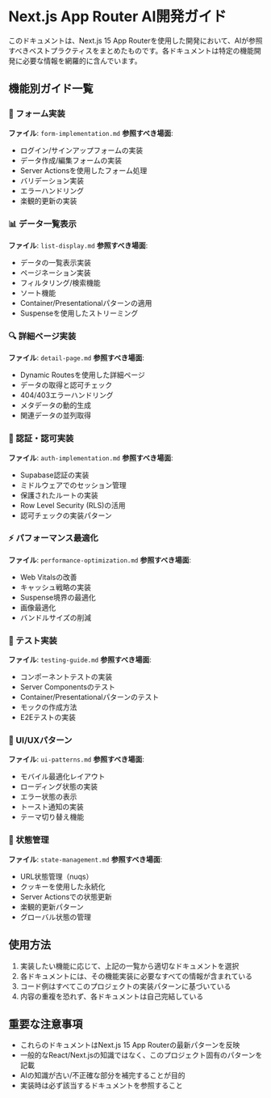# Next.js App Router AI開発ガイド

このドキュメントは、Next.js 15 App Routerを使用した開発において、AIが参照すべきベストプラクティスをまとめたものです。各ドキュメントは特定の機能開発に必要な情報を網羅的に含んでいます。

## 機能別ガイド一覧

### 📝 フォーム実装
**ファイル**: `form-implementation.md`
**参照すべき場面**:
- ログイン/サインアップフォームの実装
- データ作成/編集フォームの実装
- Server Actionsを使用したフォーム処理
- バリデーション実装
- エラーハンドリング
- 楽観的更新の実装

### 📊 データ一覧表示
**ファイル**: `list-display.md`
**参照すべき場面**:
- データの一覧表示実装
- ページネーション実装
- フィルタリング/検索機能
- ソート機能
- Container/Presentationalパターンの適用
- Suspenseを使用したストリーミング

### 🔍 詳細ページ実装
**ファイル**: `detail-page.md`
**参照すべき場面**:
- Dynamic Routesを使用した詳細ページ
- データの取得と認可チェック
- 404/403エラーハンドリング
- メタデータの動的生成
- 関連データの並列取得

### 🔐 認証・認可実装
**ファイル**: `auth-implementation.md`
**参照すべき場面**:
- Supabase認証の実装
- ミドルウェアでのセッション管理
- 保護されたルートの実装
- Row Level Security (RLS)の活用
- 認可チェックの実装パターン

### ⚡ パフォーマンス最適化
**ファイル**: `performance-optimization.md`
**参照すべき場面**:
- Web Vitalsの改善
- キャッシュ戦略の実装
- Suspense境界の最適化
- 画像最適化
- バンドルサイズの削減

### 🧪 テスト実装
**ファイル**: `testing-guide.md`
**参照すべき場面**:
- コンポーネントテストの実装
- Server Componentsのテスト
- Container/Presentationalパターンのテスト
- モックの作成方法
- E2Eテストの実装

### 🎨 UI/UXパターン
**ファイル**: `ui-patterns.md`
**参照すべき場面**:
- モバイル最適化レイアウト
- ローディング状態の実装
- エラー状態の表示
- トースト通知の実装
- テーマ切り替え機能

### 🔄 状態管理
**ファイル**: `state-management.md`
**参照すべき場面**:
- URL状態管理（nuqs）
- クッキーを使用した永続化
- Server Actionsでの状態更新
- 楽観的更新パターン
- グローバル状態の管理

## 使用方法

1. 実装したい機能に応じて、上記の一覧から適切なドキュメントを選択
2. 各ドキュメントには、その機能実装に必要なすべての情報が含まれている
3. コード例はすべてこのプロジェクトの実装パターンに基づいている
4. 内容の重複を恐れず、各ドキュメントは自己完結している

## 重要な注意事項

- これらのドキュメントはNext.js 15 App Routerの最新パターンを反映
- 一般的なReact/Next.jsの知識ではなく、このプロジェクト固有のパターンを記載
- AIの知識が古い/不正確な部分を補完することが目的
- 実装時は必ず該当するドキュメントを参照すること